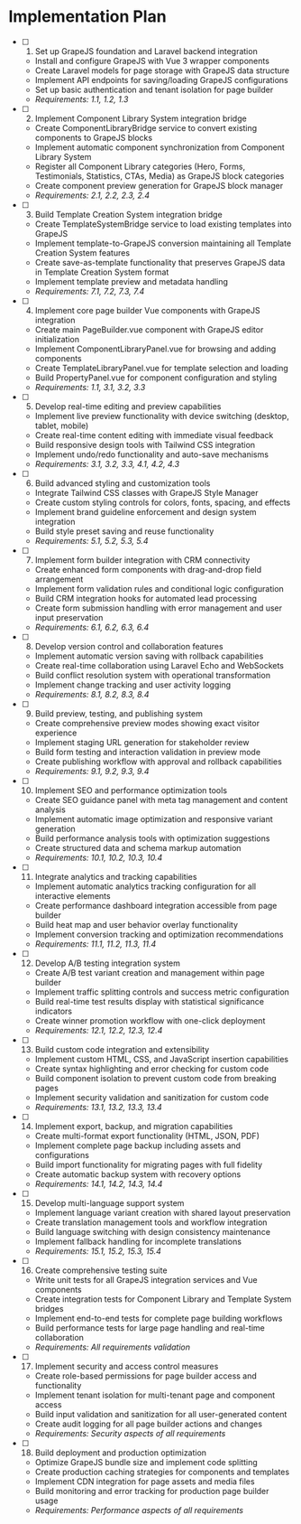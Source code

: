 # Implementation Plan

- [ ] 1. Set up GrapeJS foundation and Laravel backend integration
  - Install and configure GrapeJS with Vue 3 wrapper components
  - Create Laravel models for page storage with GrapeJS data structure
  - Implement API endpoints for saving/loading GrapeJS configurations
  - Set up basic authentication and tenant isolation for page builder
  - _Requirements: 1.1, 1.2, 1.3_

- [ ] 2. Implement Component Library System integration bridge
  - Create ComponentLibraryBridge service to convert existing components to GrapeJS blocks
  - Implement automatic component synchronization from Component Library System
  - Register all Component Library categories (Hero, Forms, Testimonials, Statistics, CTAs, Media) as GrapeJS block categories
  - Create component preview generation for GrapeJS block manager
  - _Requirements: 2.1, 2.2, 2.3, 2.4_

- [ ] 3. Build Template Creation System integration bridge
  - Create TemplateSystemBridge service to load existing templates into GrapeJS
  - Implement template-to-GrapeJS conversion maintaining all Template Creation System features
  - Create save-as-template functionality that preserves GrapeJS data in Template Creation System format
  - Implement template preview and metadata handling
  - _Requirements: 7.1, 7.2, 7.3, 7.4_

- [ ] 4. Implement core page builder Vue components with GrapeJS integration
  - Create main PageBuilder.vue component with GrapeJS editor initialization
  - Implement ComponentLibraryPanel.vue for browsing and adding components
  - Create TemplateLibraryPanel.vue for template selection and loading
  - Build PropertyPanel.vue for component configuration and styling
  - _Requirements: 1.1, 3.1, 3.2, 3.3_

- [ ] 5. Develop real-time editing and preview capabilities
  - Implement live preview functionality with device switching (desktop, tablet, mobile)
  - Create real-time content editing with immediate visual feedback
  - Build responsive design tools with Tailwind CSS integration
  - Implement undo/redo functionality and auto-save mechanisms
  - _Requirements: 3.1, 3.2, 3.3, 4.1, 4.2, 4.3_

- [ ] 6. Build advanced styling and customization tools
  - Integrate Tailwind CSS classes with GrapeJS Style Manager
  - Create custom styling controls for colors, fonts, spacing, and effects
  - Implement brand guideline enforcement and design system integration
  - Build style preset saving and reuse functionality
  - _Requirements: 5.1, 5.2, 5.3, 5.4_

- [ ] 7. Implement form builder integration with CRM connectivity
  - Create enhanced form components with drag-and-drop field arrangement
  - Implement form validation rules and conditional logic configuration
  - Build CRM integration hooks for automated lead processing
  - Create form submission handling with error management and user input preservation
  - _Requirements: 6.1, 6.2, 6.3, 6.4_

- [ ] 8. Develop version control and collaboration features
  - Implement automatic version saving with rollback capabilities
  - Create real-time collaboration using Laravel Echo and WebSockets
  - Build conflict resolution system with operational transformation
  - Implement change tracking and user activity logging
  - _Requirements: 8.1, 8.2, 8.3, 8.4_

- [ ] 9. Build preview, testing, and publishing system
  - Create comprehensive preview modes showing exact visitor experience
  - Implement staging URL generation for stakeholder review
  - Build form testing and interaction validation in preview mode
  - Create publishing workflow with approval and rollback capabilities
  - _Requirements: 9.1, 9.2, 9.3, 9.4_

- [ ] 10. Implement SEO and performance optimization tools
  - Create SEO guidance panel with meta tag management and content analysis
  - Implement automatic image optimization and responsive variant generation
  - Build performance analysis tools with optimization suggestions
  - Create structured data and schema markup automation
  - _Requirements: 10.1, 10.2, 10.3, 10.4_

- [ ] 11. Integrate analytics and tracking capabilities
  - Implement automatic analytics tracking configuration for all interactive elements
  - Create performance dashboard integration accessible from page builder
  - Build heat map and user behavior overlay functionality
  - Implement conversion tracking and optimization recommendations
  - _Requirements: 11.1, 11.2, 11.3, 11.4_

- [ ] 12. Develop A/B testing integration system
  - Create A/B test variant creation and management within page builder
  - Implement traffic splitting controls and success metric configuration
  - Build real-time test results display with statistical significance indicators
  - Create winner promotion workflow with one-click deployment
  - _Requirements: 12.1, 12.2, 12.3, 12.4_

- [ ] 13. Build custom code integration and extensibility
  - Implement custom HTML, CSS, and JavaScript insertion capabilities
  - Create syntax highlighting and error checking for custom code
  - Build component isolation to prevent custom code from breaking pages
  - Implement security validation and sanitization for custom code
  - _Requirements: 13.1, 13.2, 13.3, 13.4_

- [ ] 14. Implement export, backup, and migration capabilities
  - Create multi-format export functionality (HTML, JSON, PDF)
  - Implement complete page backup including assets and configurations
  - Build import functionality for migrating pages with full fidelity
  - Create automatic backup system with recovery options
  - _Requirements: 14.1, 14.2, 14.3, 14.4_

- [ ] 15. Develop multi-language support system
  - Implement language variant creation with shared layout preservation
  - Create translation management tools and workflow integration
  - Build language switching with design consistency maintenance
  - Implement fallback handling for incomplete translations
  - _Requirements: 15.1, 15.2, 15.3, 15.4_

- [ ] 16. Create comprehensive testing suite
  - Write unit tests for all GrapeJS integration services and Vue components
  - Create integration tests for Component Library and Template System bridges
  - Implement end-to-end tests for complete page building workflows
  - Build performance tests for large page handling and real-time collaboration
  - _Requirements: All requirements validation_

- [ ] 17. Implement security and access control measures
  - Create role-based permissions for page builder access and functionality
  - Implement tenant isolation for multi-tenant page and component access
  - Build input validation and sanitization for all user-generated content
  - Create audit logging for all page builder actions and changes
  - _Requirements: Security aspects of all requirements_

- [ ] 18. Build deployment and production optimization
  - Optimize GrapeJS bundle size and implement code splitting
  - Create production caching strategies for components and templates
  - Implement CDN integration for page assets and media files
  - Build monitoring and error tracking for production page builder usage
  - _Requirements: Performance aspects of all requirements_